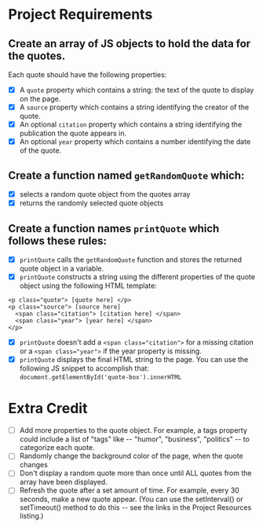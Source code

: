 Project Requirements
====================

## Create an array of JS objects to hold the data for the quotes.
Each quote should have the following properties:
- [x] A `quote` property which contains a string: the text of the quote to display on the page.
- [x] A `source` property which contains a string identifying the creator of the quote.
- [x] An optional `citation` property which contains a string identifying the publication the quote appears in.
- [x] An optional `year` property which contains a number identifying the date of the quote.

## Create a function named `getRandomQuote` which:
- [x] selects a random quote object from the quotes array
- [x] returns the randomly selected quote objects

## Create a function names `printQuote` which follows these rules:
- [x] `printQuote` calls the `getRandomQuote` function and stores the returned quote object in a variable.
- [x] `printQuote` constructs a string using the different properties of the quote object using the following HTML template:

```
<p class="quote"> [quote here] </p>
<p class="source"> [source here]
  <span class="citation"> [citation here] </span>
  <span class="year"> [year here] </span>
</p>
```
- [x] `printQuote` doesn't add a `<span class="citation">` for a missing citation or a `<span class="year">` if the year property is missing.
- [x] `printQuote` displays the final HTML string to the page. You can use the following JS snippet to accomplish that: `document.getElementById('quote-box').innerHTML`

# Extra Credit

- [ ] Add more properties to the quote object. For example, a tags property could include a list of "tags" like -- "humor", "business", "politics" -- to categorize each quote.
- [ ] Randomly change the background color of the page, when the quote changes
- [ ] Don't display a random quote more than once until ALL quotes from the array have been displayed.
- [ ] Refresh the quote after a set amount of time. For example, every 30 seconds, make a new quote appear. (You can use the setInterval() or setTimeout() method to do this -- see the links in the Project Resources listing.)
